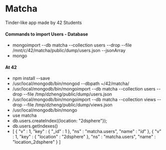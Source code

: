 # Matcha
Tinder-like app made by 42 Students

#### Commands to import Users - Database
* mongoimport --db matcha --collection users --drop --file /mnt/c/42/matcha/public/dump/users.json --jsonArray
* mongo

#### At 42
* npm install --save
* /usr/local/mongodb/bin/mongod --dbpath ~/42/matcha/
* /usr/local/mongodb/bin/mongoimport --db matcha --collection users --drop --file /tmp/dzheng/public/dump/users.json
* /usr/local/mongodb/bin/mongoimport --db matcha --collection views --drop --file /tmp/dzheng/public/dump/views.json
* /usr/local/mongodb/bin/mongo
* use matcha
* db.users.createIndex({location: "2dsphere"});
* db.users.getIndexes()
* [
        {
                "v" : 1,
                "key" : {
                        "_id" : 1
                },
                "ns" : "matcha.users",
                "name" : "_id_"
        },
        {
                "v" : 1,
                "key" : {
                        "location" : "2dsphere"
                },
                "ns" : "matcha.users",
                "name" : "location_2dsphere"
        }
]